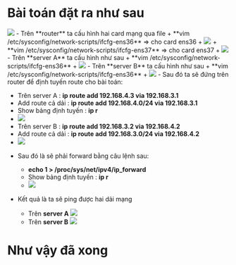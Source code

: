 # Bài toán đặt ra như sau
<img src="https://i.imgur.com/PoT02k9.jpg">
- Trên **router** ta cấu hình hai card mạng qua file 
  + **vim /etc/sysconfig/network-scripts/ifcfg-ens36** => cho card ens36
    + <img src="https://i.imgur.com/79d2TCr.png">
  + **vim /etc/sysconfig/network-scripts/ifcfg-ens37** => cho card ens37
    + <img src="https://i.imgur.com/uJUipWt.png">
- Trên **server A** ta cấu hình như sau
  + **vim /etc/sysconfig/network-scripts/ifcfg-ens36**
    + <img src="https://i.imgur.com/Wf9MsMi.png">
- Trên **server B** ta cấu hình như sau
  + **vim /etc/sysconfig/network-scripts/ifcfg-ens36**
    + <img src="https://i.imgur.com/7hZXQlZ.png">
- Sau đó ta sẽ đứng trên router để định tuyến route cho bài toán:

  + Trên server A : **ip route add 192.168.4.3 via 192.168.3.1**
  + Add route cả dải : **ip route add 192.168.4.0/24 via 192.168.3.1**
  + Show bảng định tuyến : **ip r**
  + <img src="https://i.imgur.com/F4JSOn2.png">
  + Trên server B : **ip route add 192.168.3.2 via 192.168.4.2**
  + Add route cả dải : **ip route add 192.168.3.0/24 via 192.168.4.2**
  + <img src="https://i.imgur.com/Ezo9ZYJ.png">
- Sau đó là sẽ phải forward bằng câu lệnh sau:

  + **echo 1 > /proc/sys/net/ipv4/ip_forward**
  + Show bảng định tuyến : **ip r**
  + <img src="https://i.imgur.com/esITOM3.png">
- Kết quả là ta sẽ ping được hai dải mạng
  + Trên **server A** <img src="https://i.imgur.com/tDWdZ6k.png">
  + Trên **server B** <img src="https://i.imgur.com/uDfFevV.png">
  
# Như vậy đã xong
